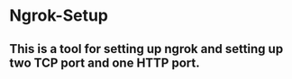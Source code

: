 # Ngrok-Setup
## This is a tool for setting up ngrok and setting up two TCP port and one HTTP port.

